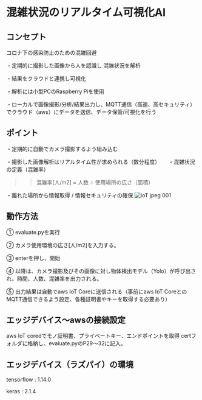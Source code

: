# 混雑状況のリアルタイム可視化AI
## コンセプト
コロナ下の感染防止のための混雑回避

・定期的に撮影した画像から人を認識し
   混雑状況を解析

・結果をクラウドと連携し可視化

・解析には小型PCのRaspberry Piを使用

・ローカルで画像撮影/分析/結果出力し、MQTT通信（高速、高セキュリティ）でクラウド（aws）にデータを送信、データ保管/可視化を行う

## ポイント

・定期的に自動でカメラ撮影するよう組み込む

・撮影した画像解析はリアルタイム性が求められる（数分程度）
　
・混雑状況の定義（混雑率）

>>混雑率[人/m2] = 人数 ÷ 使用場所の広さ（面積）

・離れた場所から情報取得 / 情報セキュリティの確保
![IoT jpeg 001](https://user-images.githubusercontent.com/62229682/89100320-1dffa280-d431-11ea-87ea-6dc75d9a7151.jpeg)
## 動作方法

① evaluate.pyを実行

② カメラ使用環境の広さ[人/m2]を入力する。

③ enterを押し、開始

④ 以降は、カメラ撮影及びその画像に対し物体検出モデル（Yolo）が呼び出され、時間、人数、混雑率を出力される。

⑤ 出力結果は自動でaws IoT Coreに送信される（事前にaws IoT CoreとのMQTT通信できるよう設定、各種証明書やキーを取得する必要あり）

## エッジデバイス〜awsの接続設定
aws IoT coredでモノ証明書、プライベートキー、エンドポイントを取得
certフォルダに格納し、evaluate.pyのP29〜32に記入。

## エッジデバイス（ラズパイ）の環境

tensorflow : 1.14.0

keras : 2.1.4

